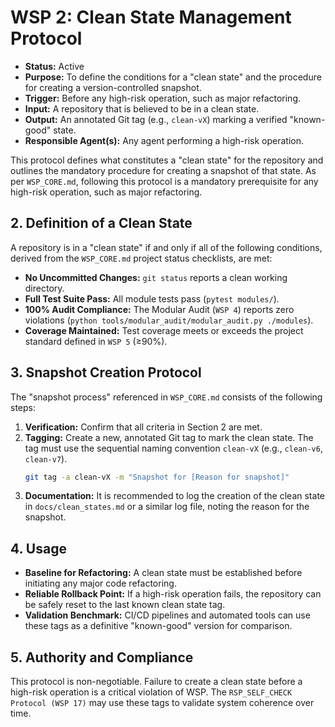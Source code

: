 # WSP 2: Clean State Management Protocol
- **Status:** Active
- **Purpose:** To define the conditions for a "clean state" and the procedure for creating a version-controlled snapshot.
- **Trigger:** Before any high-risk operation, such as major refactoring.
- **Input:** A repository that is believed to be in a clean state.
- **Output:** An annotated Git tag (e.g., `clean-vX`) marking a verified "known-good" state.
- **Responsible Agent(s):** Any agent performing a high-risk operation.

This protocol defines what constitutes a "clean state" for the repository and outlines the mandatory procedure for creating a snapshot of that state. As per `WSP_CORE.md`, following this protocol is a mandatory prerequisite for any high-risk operation, such as major refactoring.

## 2. Definition of a Clean State

A repository is in a "clean state" if and only if all of the following conditions, derived from the `WSP_CORE.md` project status checklists, are met:

- **No Uncommitted Changes:** `git status` reports a clean working directory.
- **Full Test Suite Pass:** All module tests pass (`pytest modules/`).
- **100% Audit Compliance:** The Modular Audit (`WSP 4`) reports zero violations (`python tools/modular_audit/modular_audit.py ./modules`).
- **Coverage Maintained:** Test coverage meets or exceeds the project standard defined in `WSP 5` (≥90%).

## 3. Snapshot Creation Protocol

The "snapshot process" referenced in `WSP_CORE.md` consists of the following steps:

1.  **Verification:** Confirm that all criteria in Section 2 are met.
2.  **Tagging:** Create a new, annotated Git tag to mark the clean state. The tag must use the sequential naming convention `clean-vX` (e.g., `clean-v6`, `clean-v7`).
    ```bash
    git tag -a clean-vX -m "Snapshot for [Reason for snapshot]"
    ```
3.  **Documentation:** It is recommended to log the creation of the clean state in `docs/clean_states.md` or a similar log file, noting the reason for the snapshot.

## 4. Usage

- **Baseline for Refactoring:** A clean state must be established before initiating any major code refactoring.
- **Reliable Rollback Point:** If a high-risk operation fails, the repository can be safely reset to the last known clean state tag.
- **Validation Benchmark:** CI/CD pipelines and automated tools can use these tags as a definitive "known-good" version for comparison.

## 5. Authority and Compliance

This protocol is non-negotiable. Failure to create a clean state before a high-risk operation is a critical violation of WSP. The `RSP_SELF_CHECK Protocol (WSP 17)` may use these tags to validate system coherence over time. 